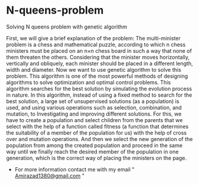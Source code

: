 # N-queens-problem
Solving N queens problem with genetic algorithm

First, we will give a brief explanation of the problem:
The multi-minister problem is a chess and mathematical puzzle, according to which n chess ministers must be placed on an n×n chess board in such a way that none of them threaten the others. Considering that the minister moves horizontally, vertically and obliquely, each minister should be placed in a different length, width and diameter.
Now we want to use genetic algorithm to solve this problem.
This algorithm is one of the most powerful methods of designing algorithms to solve optimization and optimal control problems. This algorithm searches for the best solution by simulating the evolution process in nature. In this algorithm, instead of using a fixed method to search for the best solution, a large set of unsupervised solutions (as a population) is used, and using various operations such as selection, combination, and mutation, to Investigating and improving different solutions.
For this, we have to create a population and select children from the parents that we select with the help of a function called fitness (a function that determines the suitability of a member of the population for us) with the help of cross over and mutation operations. And then we select the new generation of the population from among the created population and proceed in the same way until we finally reach the desired member of the population in one generation, which is the correct way of placing the ministers on the page.
* For more information contact me with my email " Amirazad1380@gmail.com "
